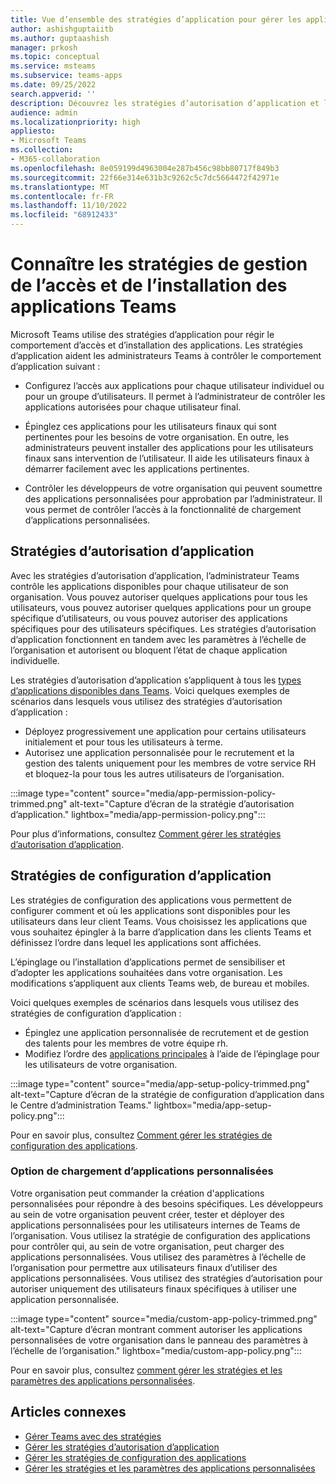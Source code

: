 ```yaml
---
title: Vue d’ensemble des stratégies d’application pour gérer les applications dans Teams
author: ashishguptaiitb
ms.author: guptaashish
manager: prkosh
ms.topic: conceptual
ms.service: msteams
ms.subservice: teams-apps
ms.date: 09/25/2022
search.appverid: ''
description: Découvrez les stratégies d’autorisation d’application et les stratégies de configuration utilisées pour gérer les applications dans Microsoft Teams.
audience: admin
ms.localizationpriority: high
appliesto:
- Microsoft Teams
ms.collection:
- M365-collaboration
ms.openlocfilehash: 8e059199d4963004e287b456c98bb80717f849b3
ms.sourcegitcommit: 22f66e314e631b3c9262c5c7dc5664472f42971e
ms.translationtype: MT
ms.contentlocale: fr-FR
ms.lasthandoff: 11/10/2022
ms.locfileid: "68912433"
---
```

# <a name="know-about-policies-to-manage-access-and-installation-of-teams-apps"></a>Connaître les stratégies de gestion de l’accès et de l’installation des applications Teams

Microsoft Teams utilise des stratégies d’application pour régir le comportement d’accès et d’installation des applications. Les stratégies d’application aident les administrateurs Teams à contrôler le comportement d’application suivant :

* Configurez l’accès aux applications pour chaque utilisateur individuel ou pour un groupe d’utilisateurs. Il permet à l’administrateur de contrôler les applications autorisées pour chaque utilisateur final.

* Épinglez ces applications pour les utilisateurs finaux qui sont pertinentes pour les besoins de votre organisation. En outre, les administrateurs peuvent installer des applications pour les utilisateurs finaux sans intervention de l’utilisateur. Il aide les utilisateurs finaux à démarrer facilement avec les applications pertinentes.

* Contrôler les développeurs de votre organisation qui peuvent soumettre des applications personnalisées pour approbation par l’administrateur. Il vous permet de contrôler l’accès à la fonctionnalité de chargement d’applications personnalisées.

## <a name="app-permission-policies"></a>Stratégies d’autorisation d’application

Avec les stratégies d’autorisation d’application, l’administrateur Teams contrôle les applications disponibles pour chaque utilisateur de son organisation. Vous pouvez autoriser quelques applications pour tous les utilisateurs, vous pouvez autoriser quelques applications pour un groupe spécifique d’utilisateurs, ou vous pouvez autoriser des applications spécifiques pour des utilisateurs spécifiques. Les stratégies d’autorisation d’application fonctionnent en tandem avec les paramètres à l’échelle de l’organisation et autorisent ou bloquent l’état de chaque application individuelle.

Les stratégies d’autorisation d’application s’appliquent à tous les [types d’applications disponibles dans Teams](deploy-apps-microsoft-teams-landing-page.md). Voici quelques exemples de scénarios dans lesquels vous utilisez des stratégies d’autorisation d’application :

* Déployez progressivement une application pour certains utilisateurs initialement et pour tous les utilisateurs à terme.
* Autorisez une application personnalisée pour le recrutement et la gestion des talents uniquement pour les membres de votre service RH et bloquez-la pour tous les autres utilisateurs de l’organisation.

:::image type="content" source="media/app-permission-policy-trimmed.png" alt-text="Capture d’écran de la stratégie d’autorisation d’application." lightbox="media/app-permission-policy.png":::

Pour plus d’informations, consultez [Comment gérer les stratégies d’autorisation d’application](teams-app-permission-policies.md).

## <a name="app-setup-policies"></a>Stratégies de configuration d’application

Les stratégies de configuration des applications vous permettent de configurer comment et où les applications sont disponibles pour les utilisateurs dans leur client Teams. Vous choisissez les applications que vous souhaitez épingler à la barre d’application dans les clients Teams et définissez l’ordre dans lequel les applications sont affichées.

L’épinglage ou l’installation d’applications permet de sensibiliser et d’adopter les applications souhaitées dans votre organisation. Les modifications s’appliquent aux clients Teams web, de bureau et mobiles.

Voici quelques exemples de scénarios dans lesquels vous utilisez des stratégies de configuration d’application :

* Épinglez une application personnalisée de recrutement et de gestion des talents pour les membres de votre équipe rh.
* Modifiez l’ordre des [applications principales](deploy-apps-microsoft-teams-landing-page.md#core-apps) à l’aide de l’épinglage pour les utilisateurs de votre organisation.

:::image type="content" source="media/app-setup-policy-trimmed.png" alt-text="Capture d’écran de la stratégie de configuration d’application dans le Centre d’administration Teams." lightbox="media/app-setup-policy.png":::

Pour en savoir plus, consultez [Comment gérer les stratégies de configuration des applications](teams-app-setup-policies.md).

### <a name="option-to-upload-custom-apps"></a>Option de chargement d’applications personnalisées

Votre organisation peut commander la création d'applications personnalisées pour répondre à des besoins spécifiques. Les développeurs au sein de votre organisation peuvent créer, tester et déployer des applications personnalisées pour les utilisateurs internes de Teams de l’organisation. Vous utilisez la stratégie de configuration des applications pour contrôler qui, au sein de votre organisation, peut charger des applications personnalisées. Vous utilisez des paramètres à l’échelle de l’organisation pour permettre aux utilisateurs finaux d’utiliser des applications personnalisées. Vous utilisez des stratégies d’autorisation pour autoriser uniquement des utilisateurs finaux spécifiques à utiliser une application personnalisée.

:::image type="content" source="media/custom-app-policy-trimmed.png" alt-text="Capture d’écran montrant comment autoriser les applications personnalisées de votre organisation dans le panneau des paramètres à l’échelle de l’organisation." lightbox="media/custom-app-policy.png":::

Pour en savoir plus, consultez [comment gérer les stratégies et les paramètres des applications personnalisées](teams-custom-app-policies-and-settings.md).

## <a name="related-articles"></a>Articles connexes

* [Gérer Teams avec des stratégies](manage-teams-with-policies.md)
* [Gérer les stratégies d’autorisation d’application](teams-app-permission-policies.md)
* [Gérer les stratégies de configuration des applications](teams-app-setup-policies.md)
* [Gérer les stratégies et les paramètres des applications personnalisées](teams-custom-app-policies-and-settings.md)
